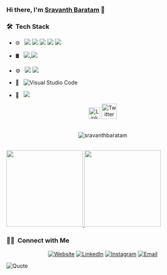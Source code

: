 <!-- [![Sravanth's GitHub stats](https://github-readme-stats.vercel.app/api?username=sravanthbaratam&show_icons=true&theme=radical)](https://github.com/anuraghazra/github-readme-stats) -->

### Hi there, I'm [Sravanth Baratam][website] 👋
<!-- ### Connect with me 🤝🏻:
[<img align="left" alt="tarunfy | Website" width="22px" src="http://clipart-library.com/image_gallery/n1275662.png" />][website]
[<img align="left" alt="tarunfy | Twitter" width="22px" src="https://vta.com.au/wp-content/uploads/2017/08/twitter-icon.gif" />][twitter] -->
<!-- <br /> -->
<!-- ### Languages and Tools 🛠:
[<img align="left" alt="Visual Studio Code" width="26px" src="https://raw.githubusercontent.com/github/explore/80688e429a7d4ef2fca1e82350fe8e3517d3494d/topics/visual-studio-code/visual-studio-code.png" />][vscode]
[<img align="left" alt="HTML5" width="26px" src="https://raw.githubusercontent.com/github/explore/80688e429a7d4ef2fca1e82350fe8e3517d3494d/topics/html/html.png" />][html]
[<img align="left" alt="CSS3" width="26px" src="https://raw.githubusercontent.com/github/explore/80688e429a7d4ef2fca1e82350fe8e3517d3494d/topics/css/css.png" />][css3]
[<img align="left" alt="Sass" width="26px" src="https://raw.githubusercontent.com/github/explore/80688e429a7d4ef2fca1e82350fe8e3517d3494d/topics/sass/sass.png" />][saas]
[<img align="left" alt="JavaScript" width="26px" src="https://raw.githubusercontent.com/github/explore/80688e429a7d4ef2fca1e82350fe8e3517d3494d/topics/javascript/javascript.png" />][js]
[<img align="left" alt="React" width="26px" src="https://raw.githubusercontent.com/github/explore/80688e429a7d4ef2fca1e82350fe8e3517d3494d/topics/react/react.png" />][react]
[<img align="left" alt="Node.js" width="26px" src="https://w7.pngwing.com/pngs/777/698/png-transparent-node-js-javascript-software-developer-npm-github-angle-text-logo.png" />][nodejs]
[<img align="left" alt="Git" width="26px" src="https://raw.githubusercontent.com/github/explore/80688e429a7d4ef2fca1e82350fe8e3517d3494d/topics/git/git.png" />][git]
[<img align="left" alt="GitHub" width="26px" src="https://raw.githubusercontent.com/github/explore/78df643247d429f6cc873026c0622819ad797942/topics/github/github.png" />][github] -->
<!-- [<img align="left" alt="Redux" width="26px" src="https://redux.js.org/img/redux.svg" />][redux] -->
<!-- [<img align="left" alt="React-Router" width="26px" src="https://seeklogo.com/images/R/react-router-logo-AB5BFB638F-seeklogo.com.png" />][react-router] -->
<!-- [<img align="left" alt="React-Router" width="26px" src="https://pagepro.co/blog/wp-content/uploads/2020/03/framer-motion.png" />][framer-motion] -->
<!-- [<img align="left" alt="Firebase" width="26px" height="26px" src="https://firebase.google.com/downloads/brand-guidelines/PNG/logo-vertical.png" />][firebase] -->
<!-- <br />
<br /> -->

[website]: https://sravanthbaratam.github.io/developerFolio/
[twitter]: https://twitter.com/sravanthbaratam
[instagram]: https://www.instagram.com/sravanth_baratam/
[vscode]: https://code.visualstudio.com/download
[html]: https://html.com/
[css3]: https://www.w3schools.com/css/
[nodejs]: https://nodejs.org/en/
[saas]: https://sass-lang.com/
[js]: https://www.javascript.com/
[react]: https://reactjs.org/
[git]: https://git-scm.com/
[github]: https://github.com/
[react-router]: https://reactrouter.com/
[course]: https://sigma-rules.netlify.app/


<h3> 🛠 &nbsp;Tech Stack</h3>


- 🌐 &nbsp; <img src="https://img.shields.io/badge/html5%20-%23E34F26.svg?&style=for-the-badge&logo=html5&logoColor=white"/> <img src="https://img.shields.io/badge/css3%20-%231572B6.svg?&style=for-the-badge&logo=css3&logoColor=white"/> <img src="https://img.shields.io/badge/bootstrap%20-%23563D7C.svg?&style=for-the-badge&logo=bootstrap&logoColor=white"/> <img src="https://img.shields.io/badge/javascript%20-%23323330.svg?&style=for-the-badge&logo=javascript&logoColor=%23F7DF1E"/> <img src="https://img.shields.io/badge/react%20-%2320232a.svg?&style=for-the-badge&logo=react&logoColor=%2361DAFB"/>

- 🛢 &nbsp;
 <img src ="https://img.shields.io/badge/MongoDB-%234ea94b.svg?&style=for-the-badge&logo=mongodb&logoColor=white"/>,<img src ="https://img.shields.io/badge/SQL-%234ea94b.svg?&style=for-the-badge&logo=sqlserver&logoColor=white"/>
- ⚙️ &nbsp;
  <img src="https://img.shields.io/badge/git%20-%23F05033.svg?&style=for-the-badge&logo=git&logoColor=white"/> <img src="https://img.shields.io/badge/github%20-%23121011.svg?&style=for-the-badge&logo=github&logoColor=white"/>

- 🔧 &nbsp;
 ![Visual Studio Code](https://img.shields.io/badge/-VsCode-2C2C32?style=flat-square&logo=visual-studio-code&logoColor=0078D7)
- 🎨 &nbsp; <img src="https://img.shields.io/badge/figma%20-%23F24E1E.svg?&style=for-the-badge&logo=figma&logoColor=white"/>

<div align=center>
  <a href="https://www.linkedin.com/in/sravanth-baratam-49ab3aba/"><img src="https://cdn.worldvectorlogo.com/logos/linkedin-icon-2.svg" title="Linkedin" alt="Linkedin Account" width="30"/></a>
  <a href="https://twitter.com/sravanthbaratam"><img src="https://cdn.worldvectorlogo.com/logos/twitter-6.svg" title="Twitter" alt="Twitter Account" width="40"/></a>
  <br><br>
 <p><img src="https://komarev.com/ghpvc/?username=sravanthbaratam" alt="sravanthbaratam" /></p>
</div>
<br/>

<a href="https://github.com/sravanthbaratam">
  <img height="200em" src="https://github-readme-stats.vercel.app/api?username=sravanthbaratam&theme=buefy&show_icons=true" />
  <img height="200em" src="https://github-readme-stats.vercel.app/api/top-langs/?username=sravanthbaratam&theme=buefy&layout=compact" />
</a>

<br/>

<h3> 🤝🏻 &nbsp;Connect with Me </h3>

<p align="center">
<a href="https://sravanthbaratam.github.io/developerFolio/"><img alt="Website" src="https://img.shields.io/badge/Website-https://sravanthbaratam.github.io/developerFolio/-blue?style=flat-square&logo=google-chrome"></a>
<a href="https://www.linkedin.com/in/sravanth-baratam-49ab3aba/"><img alt="LinkedIn" src="https://img.shields.io/badge/LinkedIn-sravanthbaratam49ab3aba-blue?style=flat-square&logo=linkedin"></a>
<a href="https://www.instagram.com/sravanth_baratam/"><img alt="Instagram" src="https://img.shields.io/badge/Instagram-sravanth_baratam-blue?style=flat-square&logo=instagram"></a>
<a href="mailto:sravanthbaratam@gmail.com"><img alt="Email" src="https://img.shields.io/badge/Email-sravanthbaratam@gmail.com-blue?style=flat-square&logo=gmail"></a>
</p>


![Quote](https://github-readme-quotes.herokuapp.com/quote?theme=default&animation=default&layout=default&font=default)

